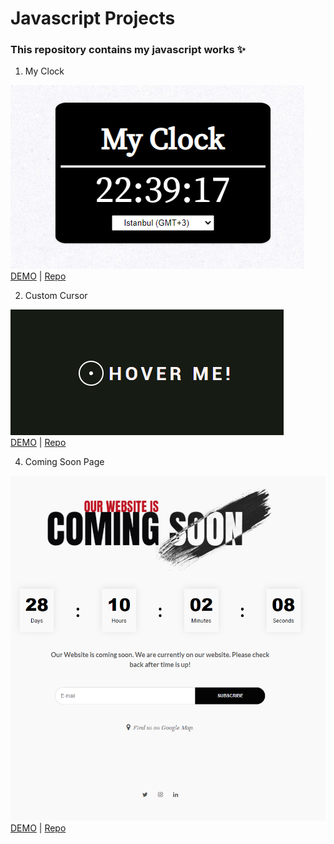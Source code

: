 # Javascript Projects

### This repository contains my javascript works ✨

1. My Clock

![](1-my-clock/1.png)<br>
[DEMO](https://codepen.io/mahmuttz/pen/BaoEmEG) | [Repo](https://github.com/mahmutoz/javascript-projects/tree/main/1-my-clock)

2. Custom Cursor

![](2-custom-cursor/2.png)<br>
[DEMO](https://codepen.io/mahmuttz/pen/qBrrYdW) | [Repo](https://github.com/mahmutoz/javascript-projects/tree/main/2-custom-cursor)

4. Coming Soon Page

![](4-coming-soon/4.png)<br>
[DEMO](https://codepen.io/mahmuttz/pen/WNpjKPR?editors=1000) | [Repo](https://github.com/mahmutoz/javascript-projects/tree/main/4-coming-soon)
